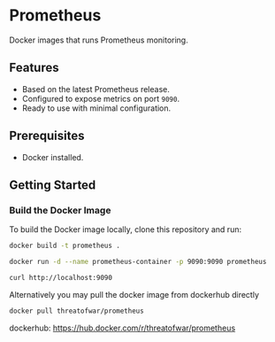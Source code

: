 # Prometheus

Docker images that runs Prometheus monitoring.

## Features

- Based on the latest Prometheus release.
- Configured to expose metrics on port `9090`.
- Ready to use with minimal configuration.

## Prerequisites

- Docker installed.

## Getting Started

### Build the Docker Image

To build the Docker image locally, clone this repository and run:

```bash
docker build -t prometheus .
```

```bash
docker run -d --name prometheus-container -p 9090:9090 prometheus
```

```bash
curl http://localhost:9090
```

Alternatively you may pull the docker image from dockerhub directly   
```bash
docker pull threatofwar/prometheus
```
dockerhub: <https://hub.docker.com/r/threatofwar/prometheus>
